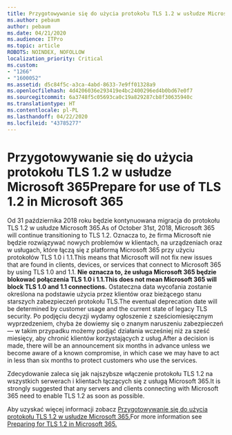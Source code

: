 ```yaml
---
title: Przygotowywanie się do użycia protokołu TLS 1.2 w usłudze Microsoft 365
ms.author: pebaum
author: pebaum
ms.date: 04/21/2020
ms.audience: ITPro
ms.topic: article
ROBOTS: NOINDEX, NOFOLLOW
localization_priority: Critical
ms.custom:
- "1266"
- "1600052"
ms.assetid: d5c84f5c-a3ca-4abd-8633-7e9ff01328a9
ms.openlocfilehash: 4d4206036e293419e4bc2400296ed4b0bd67e0f7
ms.sourcegitcommit: 6a3748f5c05693ca0c19a829287cb8f30635940c
ms.translationtype: HT
ms.contentlocale: pl-PL
ms.lasthandoff: 04/22/2020
ms.locfileid: "43785277"
---
```

# <a name="prepare-for-use-of-tls-12-in-microsoft-365"></a><span data-ttu-id="eb1c2-102">Przygotowywanie się do użycia protokołu TLS 1.2 w usłudze Microsoft 365</span><span class="sxs-lookup"><span data-stu-id="eb1c2-102">Prepare for use of TLS 1.2 in Microsoft 365</span></span>

<span data-ttu-id="eb1c2-103">Od 31 października 2018 roku będzie kontynuowana migracja do protokołu TLS 1.2 w usłudze Microsoft 365.</span><span class="sxs-lookup"><span data-stu-id="eb1c2-103">As of October 31st, 2018, Microsoft 365 will continue transitioning to TLS 1.2.</span></span> <span data-ttu-id="eb1c2-104">Oznacza to, że firma Microsoft nie będzie rozwiązywać nowych problemów w klientach, na urządzeniach oraz w usługach, które łączą się z platformą Microsoft 365 przy użyciu protokołów TLS 1.0 i 1.1.</span><span class="sxs-lookup"><span data-stu-id="eb1c2-104">This means that Microsoft will not fix new issues that are found in clients, devices, or services that connect to Microsoft 365 by using TLS 1.0 and 1.1.</span></span> <span data-ttu-id="eb1c2-105">**Nie oznacza to, że usługa Microsoft 365 będzie blokować połączenia TLS 1.0 i 1.1.**</span><span class="sxs-lookup"><span data-stu-id="eb1c2-105">**This does not mean Microsoft 365 will block TLS 1.0 and 1.1 connections.**</span></span> <span data-ttu-id="eb1c2-106">Ostateczna data wycofania zostanie określona na podstawie użycia przez klientów oraz bieżącego stanu starszych zabezpieczeń protokołu TLS.</span><span class="sxs-lookup"><span data-stu-id="eb1c2-106">The eventual deprecation date will be determined by customer usage and the current state of legacy TLS security.</span></span> <span data-ttu-id="eb1c2-107">Po podjęciu decyzji wydamy ogłoszenie z sześciomiesięcznym wyprzedzeniem, chyba że dowiemy się o znanym naruszeniu zabezpieczeń — w takim przypadku możemy podjąć działania wcześniej niż za sześć miesięcy, aby chronić klientów korzystających z usług.</span><span class="sxs-lookup"><span data-stu-id="eb1c2-107">After a decision is made, there will be an announcement six months in advance unless we become aware of a known compromise, in which case we may have to act in less than six months to protect customers who use the services.</span></span>
  
<span data-ttu-id="eb1c2-108">Zdecydowanie zaleca się jak najszybsze włączenie protokołu TLS 1.2 na wszystkich serwerach i klientach łączących się z usługą Microsoft 365.</span><span class="sxs-lookup"><span data-stu-id="eb1c2-108">It is strongly suggested that any servers and clients connecting with Microsoft 365 need to enable TLS 1.2 as soon as possible.</span></span>
  
<span data-ttu-id="eb1c2-109">Aby uzyskać więcej informacji zobacz [Przygotowywanie się do użycia protokołu TLS 1.2 w usłudze Microsoft 365.](https://support.microsoft.com/help/4057306/preparing-for-tls-1-2-in-office-365)</span><span class="sxs-lookup"><span data-stu-id="eb1c2-109">For more information see [Preparing for TLS 1.2 in Microsoft 365.](https://support.microsoft.com/help/4057306/preparing-for-tls-1-2-in-office-365)</span></span>
  